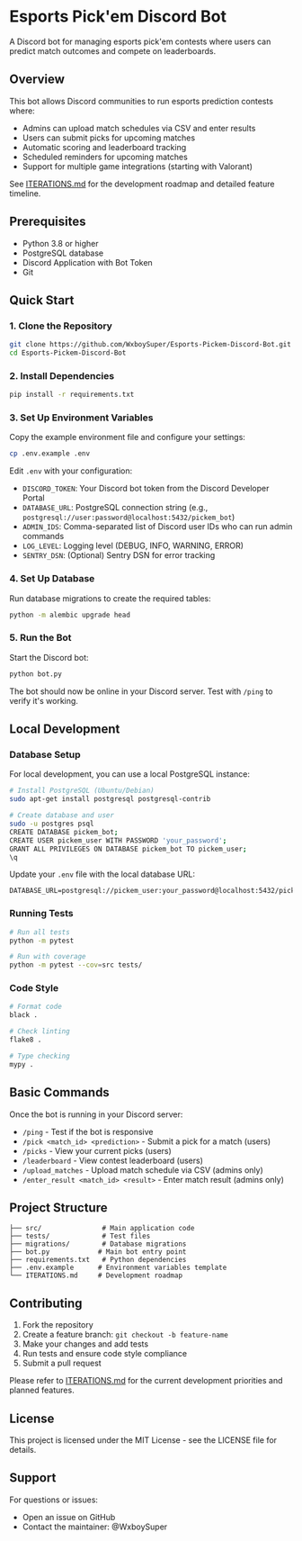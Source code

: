 # Esports Pick'em Discord Bot

A Discord bot for managing esports pick'em contests where users can predict match outcomes and compete on leaderboards.

## Overview

This bot allows Discord communities to run esports prediction contests where:
- Admins can upload match schedules via CSV and enter results
- Users can submit picks for upcoming matches
- Automatic scoring and leaderboard tracking
- Scheduled reminders for upcoming matches
- Support for multiple game integrations (starting with Valorant)

See [ITERATIONS.md](./ITERATIONS.md) for the development roadmap and detailed feature timeline.

## Prerequisites

- Python 3.8 or higher
- PostgreSQL database
- Discord Application with Bot Token
- Git

## Quick Start

### 1. Clone the Repository

```bash
git clone https://github.com/WxboySuper/Esports-Pickem-Discord-Bot.git
cd Esports-Pickem-Discord-Bot
```

### 2. Install Dependencies

```bash
pip install -r requirements.txt
```

### 3. Set Up Environment Variables

Copy the example environment file and configure your settings:

```bash
cp .env.example .env
```

Edit `.env` with your configuration:
- `DISCORD_TOKEN`: Your Discord bot token from the Discord Developer Portal
- `DATABASE_URL`: PostgreSQL connection string (e.g., `postgresql://user:password@localhost:5432/pickem_bot`)
- `ADMIN_IDS`: Comma-separated list of Discord user IDs who can run admin commands
- `LOG_LEVEL`: Logging level (DEBUG, INFO, WARNING, ERROR)
- `SENTRY_DSN`: (Optional) Sentry DSN for error tracking

### 4. Set Up Database

Run database migrations to create the required tables:

```bash
python -m alembic upgrade head
```

### 5. Run the Bot

Start the Discord bot:

```bash
python bot.py
```

The bot should now be online in your Discord server. Test with `/ping` to verify it's working.

## Local Development

### Database Setup

For local development, you can use a local PostgreSQL instance:

```bash
# Install PostgreSQL (Ubuntu/Debian)
sudo apt-get install postgresql postgresql-contrib

# Create database and user
sudo -u postgres psql
CREATE DATABASE pickem_bot;
CREATE USER pickem_user WITH PASSWORD 'your_password';
GRANT ALL PRIVILEGES ON DATABASE pickem_bot TO pickem_user;
\q
```

Update your `.env` file with the local database URL:
```
DATABASE_URL=postgresql://pickem_user:your_password@localhost:5432/pickem_bot
```

### Running Tests

```bash
# Run all tests
python -m pytest

# Run with coverage
python -m pytest --cov=src tests/
```

### Code Style

```bash
# Format code
black .

# Check linting
flake8 .

# Type checking
mypy .
```

## Basic Commands

Once the bot is running in your Discord server:

- `/ping` - Test if the bot is responsive
- `/pick <match_id> <prediction>` - Submit a pick for a match (users)
- `/picks` - View your current picks (users)
- `/leaderboard` - View contest leaderboard (users)
- `/upload_matches` - Upload match schedule via CSV (admins only)
- `/enter_result <match_id> <result>` - Enter match result (admins only)

## Project Structure

```
├── src/               # Main application code
├── tests/             # Test files
├── migrations/        # Database migrations
├── bot.py            # Main bot entry point
├── requirements.txt   # Python dependencies
├── .env.example      # Environment variables template
└── ITERATIONS.md     # Development roadmap
```

## Contributing

1. Fork the repository
2. Create a feature branch: `git checkout -b feature-name`
3. Make your changes and add tests
4. Run tests and ensure code style compliance
5. Submit a pull request

Please refer to [ITERATIONS.md](./ITERATIONS.md) for the current development priorities and planned features.

## License

This project is licensed under the MIT License - see the LICENSE file for details.

## Support

For questions or issues:
- Open an issue on GitHub
- Contact the maintainer: @WxboySuper